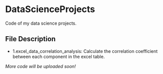 # DataScienceProjects
Code of my data science projects.

## File Description
* 1.excel_data_correlation_analysis: Calculate the correlation coefficient between each component in the excel table.



*More code will be uploaded soon!*
